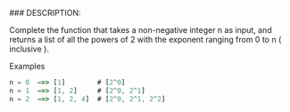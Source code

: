 ### DESCRIPTION:

Complete the function that takes a non-negative integer n as input, and returns a list of all the powers of 2 with the exponent ranging from 0 to n ( inclusive ).

Examples
```js
n = 0  ==> [1]        # [2^0]
n = 1  ==> [1, 2]     # [2^0, 2^1]
n = 2  ==> [1, 2, 4]  # [2^0, 2^1, 2^2]
```